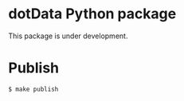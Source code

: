 # dotData Python package

This package is under development.


# Publish

```sh
$ make publish 
```
